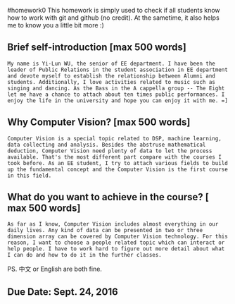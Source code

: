 #homework0
This homework is simply used to check if all students know how to work with git and github (no credit).
At the sametime, it also helps me to know you a little bit more :)

## Brief self-introduction [max 500 words]
	My name is Yi-Lun WU, the senior of EE department. I have been the leader of Public Relations in the student association in EE department and devote myself to establish the relationship between Alumni and students. Additionally, I love activities related to music such as singing and dancing. As the Bass in the A cappella group -- The Eight let me have a chance to attach about ten times public performances. I enjoy the life in the university and hope you can enjoy it with me. =]

## Why Computer Vision? [max 500 words]
	Computer Vision is a special topic related to DSP, machine learning, data collecting and analysis. Besides the abstruse mathematical deduction, Computer Vision need plenty of data to let the process available. That's the most different part compare with the courses I took before. As an EE student, I try to attach various fields to build up the fundamental concept and the Computer Vision is the first course in this field. 


## What do you want to achieve in the course? [ max 500 words]
	As far as I know, Computer Vision includes almost everything in our daily lives. Any kind of data can be presented in two or three dimension array can be covered by Computer Vision technology. For this reason, I want to choose a people related topic which can interact or help people. I have to work hard to figure out more detail about what I can do and how to do it in the further classes.

PS. 中文 or English are both fine.

## Due Date: Sept. 24, 2016
